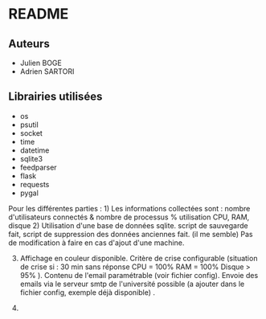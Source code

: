 # README

## Auteurs

- Julien BOGE
- Adrien SARTORI

## Librairies utilisées

- os
- psutil
- socket
- time
- datetime
- sqlite3
- feedparser
- flask
- requests
- pygal


Pour les différentes parties :
1)
	Les informations collectées sont :
		nombre d'utilisateurs connectés & nombre de processus
		% utilisation CPU, RAM, disque
2)
	Utilisation d'une base de données sqlite.
	script de sauvegarde fait, script de suppression des données anciennes fait.
	(il me semble) Pas de modification à faire en cas d'ajout d'une machine.

3)
	Affichage en couleur disponible.
	Critère de crise configurable (situation de crise si :
		30 min sans réponse
		CPU = 100%
		RAM = 100%
		Disque > 95% ).
	Contenu de l'email paramétrable (voir fichier config).
	Envoie des emails via le serveur smtp de l'université possible (a ajouter dans le fichier config, exemple déjà disponible) .

4)
